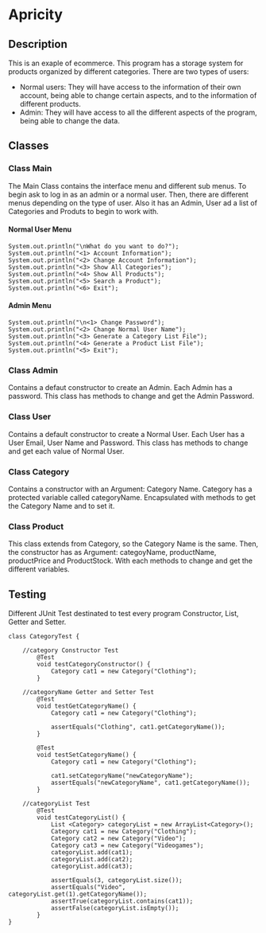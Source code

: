 # Apricity
## Description
This is an exaple of ecommerce. This program has a storage system for products organized by different categories.
There are two types of users:
- Normal users: They will have access to the information of their own account, being able to change certain aspects, and to the information of different products.
- Admin: They will have access to all the different aspects of the program, being able to change the data.
## Classes
### Class Main
The Main Class contains the interface menu and different sub menus.
To begin ask to log in as an admin or a normal user.
Then, there are different menus depending on the type of user.
Also it has an Admin, User ad a list of Categories and Produts to begin to work with.
#### Normal User Menu
```
System.out.println("\nWhat do you want to do?");
System.out.println("<1> Account Information");
System.out.println("<2> Change Account Information");
System.out.println("<3> Show All Categories");
System.out.println("<4> Show All Products");
System.out.println("<5> Search a Product");
System.out.println("<6> Exit");
```
#### Admin Menu
```
System.out.println("\n<1> Change Password");
System.out.println("<2> Change Normal User Name");
System.out.println("<3> Generate a Category List File");
System.out.println("<4> Generate a Product List File");
System.out.println("<5> Exit");
```
### Class Admin
Contains a defaut constructor to create an Admin. Each Admin has a password. This class has methods to change and get the Admin Password.
### Class User
Contains a default constructor to create a Normal User. Each User has a User Email, User Name and Password. This class has methods to change and get each value of Normal User.
### Class Category
Contains a constructor with an Argument: Category Name. Category has a protected variable called categoryName. Encapsulated with methods to get the Category Name and to set it.
### Class Product
This class extends from Category, so the Category Name is the same. Then, the constructor has as Argument: categoyName, productName, productPrice and ProductStock. With each methods to change and get the different variables.
## Testing
Different JUnit Test destinated to test every program Constructor, List, Getter and Setter.
```
class CategoryTest {

	//category Constructor Test
		@Test
		void testCategoryConstructor() {
			Category cat1 = new Category("Clothing");
		}
	
	//categoryName Getter and Setter Test
		@Test
		void testGetCategoryName() {
			Category cat1 = new Category("Clothing");
			
			assertEquals("Clothing", cat1.getCategoryName());
		}
		
		@Test
		void testSetCategoryName() {
			Category cat1 = new Category("Clothing");
			
			cat1.setCategoryName("newCategoryName");
			assertEquals("newCategoryName", cat1.getCategoryName());
		}
	
	//categoryList Test
		@Test
		void testCategoryList() {
			List <Category> categoryList = new ArrayList<Category>();
			Category cat1 = new Category("Clothing");
			Category cat2 = new Category("Video");
			Category cat3 = new Category("Videogames");
			categoryList.add(cat1);
			categoryList.add(cat2);
			categoryList.add(cat3);
			
			assertEquals(3, categoryList.size());
			assertEquals("Video", categoryList.get(1).getCategoryName());
			assertTrue(categoryList.contains(cat1));
			assertFalse(categoryList.isEmpty());
		}
}
